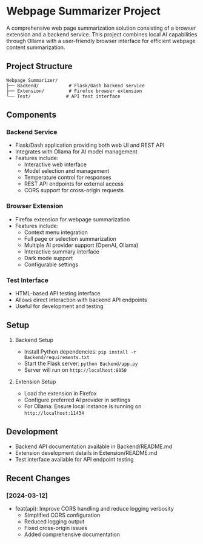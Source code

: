 # Webpage Summarizer Project

A comprehensive web page summarization solution consisting of a browser extension and a backend service. This project combines local AI capabilities through Ollama with a user-friendly browser interface for efficient webpage content summarization.

## Project Structure

```
Webpage Summarizer/
├── Backend/           # Flask/Dash backend service
├── Extension/         # Firefox browser extension
└── Test/             # API test interface
```

## Components

### Backend Service
- Flask/Dash application providing both web UI and REST API
- Integrates with Ollama for AI model management
- Features include:
  - Interactive web interface
  - Model selection and management
  - Temperature control for responses
  - REST API endpoints for external access
  - CORS support for cross-origin requests

### Browser Extension
- Firefox extension for webpage summarization
- Features include:
  - Context menu integration
  - Full page or selection summarization
  - Multiple AI provider support (OpenAI, Ollama)
  - Interactive summary interface
  - Dark mode support
  - Configurable settings

### Test Interface
- HTML-based API testing interface
- Allows direct interaction with backend API endpoints
- Useful for development and testing

## Setup

1. Backend Setup
   - Install Python dependencies: `pip install -r Backend/requirements.txt`
   - Start the Flask server: `python Backend/app.py`
   - Server will run on `http://localhost:8050`

2. Extension Setup
   - Load the extension in Firefox
   - Configure preferred AI provider in settings
   - For Ollama: Ensure local instance is running on `http://localhost:11434`

## Development

- Backend API documentation available in Backend/README.md
- Extension development details in Extension/README.md
- Test interface available for API endpoint testing

## Recent Changes

### [2024-03-12]
- feat(api): Improve CORS handling and reduce logging verbosity
  - Simplified CORS configuration
  - Reduced logging output
  - Fixed cross-origin issues
  - Added comprehensive documentation 